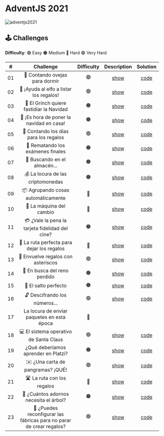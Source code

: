 # AdventJS 2021

![adventjs2021](https://user-images.githubusercontent.com/49620375/215292096-81b769e3-d66e-4a13-9775-a0ef3eb5f751.png)

## 🕹️ Challenges

**Difficulty**: 🟢 Easy 🟠 Medium 🔴 Hard 🟣 Very Hard

|  #  |                              Challenge                               | Difficulty |                   Description                   |        Solution         |
| :-: | :------------------------------------------------------------------: | :--------: | :---------------------------------------------: | :---------------------: |
| 01  |                    🐑 Contando ovejas para dormir                    |     🟢     | [show](https://2021.adventjs.dev/challenges/01) | [code](./challenge-01/) |
| 02  |               🎅 ¡Ayuda al elfo a listar los regalos!                |     🟢     | [show](https://2021.adventjs.dev/challenges/02) | [code](./challenge-02/) |
| 03  |               🎅 El Grinch quiere fastidiar la Navidad               |     🟠     | [show](https://2021.adventjs.dev/challenges/03) | [code](./challenge-03/) |
| 04  |               🎄 ¡Es hora de poner la navidad en casa!               |     🟠     | [show](https://2021.adventjs.dev/challenges/04) | [code](./challenge-04/) |
| 05  |                🎁 Contando los días para los regalos                 |     🟢     | [show](https://2021.adventjs.dev/challenges/05) | [code](./challenge-05/) |
| 06  |                  🧮 Rematando los exámenes finales                   |     🟠     | [show](https://2021.adventjs.dev/challenges/06) | [code](./challenge-06/) |
| 07  |                     🏪 Buscando en el almacén...                     |     🟠     | [show](https://2021.adventjs.dev/challenges/07) | [code](./challenge-07/) |
| 08  |                  💰 La locura de las criptomonedas                   |     🟠     | [show](https://2021.adventjs.dev/challenges/08) | [code](./challenge-08/) |
| 09  |                  📦 Agrupando cosas automáticamente                  |     🔴     | [show](https://2021.adventjs.dev/challenges/09) | [code](./challenge-09/) |
| 10  |                       🏦 La máquina del cambio                       |     🔴     | [show](https://2021.adventjs.dev/challenges/10) | [code](./challenge-10/) |
| 11  |           💳 ¿Vale la pena la tarjeta fidelidad del cine?            |     🟠     | [show](https://2021.adventjs.dev/challenges/11) | [code](./challenge-11/) |
| 12  |              🚧 La ruta perfecta para dejar los regalos              |     🔴     | [show](https://2021.adventjs.dev/challenges/12) | [code](./challenge-12/) |
| 13  |                  🎁 Envuelve regalos con asteriscos                  |     🟢     | [show](https://2021.adventjs.dev/challenges/13) | [code](./challenge-13/) |
| 14  |                     🦌 En busca del reno perdido                     |     🟠     | [show](https://2021.adventjs.dev/challenges/14) | [code](./challenge-14/) |
| 15  |                         🦘 El salto perfecto                         |     🟠     | [show](https://2021.adventjs.dev/challenges/15) | [code](./challenge-15/) |
| 16  |                    🔓 Descifrando los números...                     |     🟢     | [show](https://2021.adventjs.dev/challenges/16) | [code](./challenge-16/) |
| 17  |              La locura de enviar paquetes en esta época              |     🔴     |                                                 |                         |
| 18  |                💻 El sistema operativo de Santa Claus                |     🟢     | [show](https://2021.adventjs.dev/challenges/18) | [code](./challenge-18/) |
| 19  |                 ¿Qué deberíamos aprender en Platzi?                  |     🟠     | [show](https://2021.adventjs.dev/challenges/19) | [code](./challenge-19/) |
| 20  |                  ✉️ ¿Una carta de pangramas? ¡QUÉ!                   |     🟢     | [show](https://2021.adventjs.dev/challenges/20) | [code](./challenge-20/) |
| 21  |                      🛣️ La ruta con los regalos                      |     🔴     | [show](https://2021.adventjs.dev/challenges/21) | [code](./challenge-21/) |
| 22  |                🎄 ¿Cuántos adornos necesita el árbol?                |     🟠     | [show](https://2021.adventjs.dev/challenges/22) | [code](./challenge-22/) |
| 23  | 🎁 ¿Puedes reconfigurar las fábricas para no parar de crear regalos? |     🟣     | [show](https://2021.adventjs.dev/challenges/23) | [code](./challenge-23/) |

<!-- | 24  |                   Comparando árboles de Navidad                   |       🟠       | [show](https://2021.adventjs.dev/challenges/01) | [code](./2021/Challenge-01/) |
| 25  |            El último juego y hasta el año que viene 👋            |       🟠       | [show](https://2021.adventjs.dev/challenges/01) | [code](./2021/Challenge-01/) | -->
